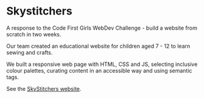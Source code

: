 # Skystitchers

A response to the Code First Girls WebDev Challenge - build a website from scratch in two weeks. 
<br>

Our team created an educational website for children aged 7 - 12 to learn sewing and crafts.
<br>

We built a responsive web page with HTML, CSS and JS, selecting inclusive colour palettes, curating content in an accessible way and using semantic tags.
<br>

See the [SkyStitchers website](https://gurtatilnd.github.io/SkyStitchers/).

